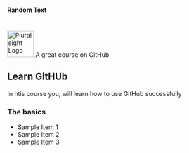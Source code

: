 #### Random Text

# <a href = 'http://pluralsight.com'>
<img src = 'https://gillcleerenpluralsight.blob.core.windows.net/files/pluralsight.png' height = '60' alt = 'Pluralsight Logo' />
</a> A great course on GitHub

## Learn GitHUb
In htis course you, will learn how to use GitHub successfully

### The basics
- Sample Item 1
- Sample Item 2
- Sample Item 3
